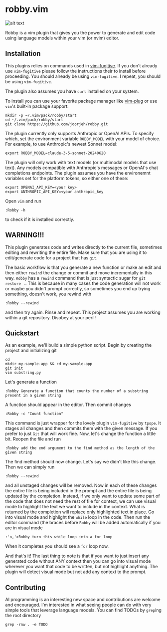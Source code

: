 # robby.vim

![alt text](https://github.com/joorjeh/robby/blob/main/robby.png?raw=true)

Robby is a vim plugin that gives you the power to generate and edit code using language models within your vim (or nvim) editor.

## Installation
This plugins relies on commands used in [vim-fugitive](https://github.com/tpope/vim-fugitive).  If you don't already use
`vim-fugitive` please follow the instructions their to install before proceeding.  You should already be using `vim-fugitive`.
I repeat, you should be using `vim-fugitive`.

The plugin also assumes you have `curl` installed on your system.

To install you can use your favorite package manager like [vim-plug](https://github.com/junegunn/vim-plug)
or use `vim`'s built-in package support:
```
mkdir -p ~/.vim/pack/robby/start
cd ~/.vim/pack/robby/start
git clone https://github.com/joorjeh/robby.git
```

The plugin currently only supports Anthropic or OpenAI APIs.  To specify which, set the environment variable
`ROBBY_MODEL` with your model of choice.  For example, to use Anthropic's newest Sonnet model:
```
export ROBBY_MODEL=claude-3-5-sonnet-20240620
```
The plugin will only work with text models (or multimodal models that use text).  Any models compatible with 
Anthropic's messages or OpenAI's chat completions endpoints.  The plugin assumes you have the environemnt variables set
for the platform tokens, so either one of these:
```
export OPENAI_API_KEY=<your key>
export ANTHROPIC_API_KEY=<your anthropic_key
```
Open `vim` and run
```
:Robby -h
```
to check if it is installed correctly.  

## WARNING!!!  
This plugin generates code and writes directly to the current file, sometimes editing and rewriting the entire file.
Make sure that you are using it to edit/generate code for a project that has `git`. 

The basic workflow is that you generate a new function or make an edit and then either `rewind` the change or commit and 
move incrementally in this way.  `Robby` has a `rewind` command that is just syntactic sugar for `git restore .`.
This is because in many cases the code generation will not work or maybe you didn't prompt correctly, so sometimes you end
up trying something, doesn't work, you rewind with 
```
:Robby --rewind
```
and then try again.  Rinse and repeat.  This project assumes you are working within a git repository.  Disobey at your peril!

## Quickstart
As an example, we'll build a simple python script.  Begin by creating the project and initializing git
```
cd
mkdir my-sample-app && cd my-sample-app
git init
vim substring.py
```
Let's generate a function
```
:Robby Generate a function that counts the number of a substring present in a given string
```
A function should appear in the editor.  Then commit changes
```
:Robby -c "Count function"
```
This command is just wrapper for the lovely plugin `vim-fugitive` by `tpope`.  It stages all changes and then commits them with the given 
message. If you prefer to just `Git` that will work fine. Now, let's change the function a little bit.  Reopen the file and run
```
:Robby add the end argument to the find method as the length of the given string
```
The find method should now change.  Let's say we didn't like this change.  Then we can simply run
```
:Robby --rewind
```
and all unstaged changes will be removed.  Now in each of these changes the entire file is being included in the prompt
and the entire file is being updated by the completion.  Instead, if we only want to update some part of the code that
does not need the rest of file for context, we can use visual mode to highlight the text we want to include in the context.
What is returned by the completion will replace only highlighted text in place.  Go into visual mode and highlight the 
`while` loop in the code.  Then run the editor command (the braces before `Robby` will be added automatically if you are in
visual mode
```
:'<,'>Robby turn this while loop into a for loop
```
When it completes you should see a `for` loop now.  

And that's it!  The last thing to note is that if you want to just insert any generated code without ANY context then
you can go into visual mode wherever you want that code to be written, but not highlight anything.  The plugin will
detect visual mode but not add any context to the prompt.  

## Contributing
AI programming is an interesting new space and contributions are welcome and encouraged.  I'm interested in what seeing people can
do with very simple tools that leverage language models. You can find TODOs by `grep`ing the root directory
```
grep -rnw . -e TODO
```

